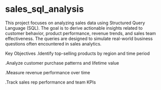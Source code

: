 # sales_sql_analysis
This project focuses on analyzing sales data using Structured Query Language (SQL). The goal is to derive actionable insights related to customer behavior, product performance, revenue trends, and sales team effectiveness. The queries are designed to simulate real-world business questions often encountered in sales analytics.

Key Objectives
.Identify top-selling products by region and time period

.Analyze customer purchase patterns and lifetime value

.Measure revenue performance over time

.Track sales rep performance and team KPIs

